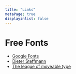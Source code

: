 ```yaml
---
title: "Links"
metaPage: true
displayinlist: false
---
```


# Free Fonts

* [Google Fonts](https://fonts.google.com/)
* [Dieter Steffmann](http://www.steffmann.de/wordpress/)
* [The league of moveable type](https://www.theleagueofmoveabletype.com/)

